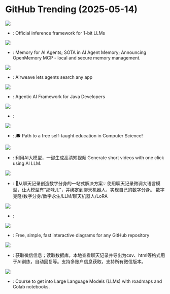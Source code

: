 # GitHub Trending (2025-05-14)

![](https://img.shields.io/badge/C%2B%2B-New%20315-green?style=flat-square&logo=appveyor)
- [](https://github.comundefined): Official inference framework for 1-bit LLMs

![](https://img.shields.io/badge/Python-New%20432-green?style=flat-square&logo=appveyor)
- [](https://github.comundefined): Memory for AI Agents; SOTA in AI Agent Memory; Announcing OpenMemory MCP - local and secure memory management.

![](https://img.shields.io/badge/Python-New%20203-green?style=flat-square&logo=appveyor)
- [](https://github.comundefined): Airweave lets agents search any app

![](https://img.shields.io/badge/Java-New%20143-green?style=flat-square&logo=appveyor)
- [](https://github.comundefined): Agentic AI Framework for Java Developers

![](https://img.shields.io/badge/Python-New%20147-green?style=flat-square&logo=appveyor)
- [](https://github.comundefined): 

![](https://img.shields.io/badge/HTML-New%20109-green?style=flat-square&logo=appveyor)
- [](https://github.comundefined): 🎓 Path to a free self-taught education in Computer Science!

![](https://img.shields.io/badge/Python-New%20546-green?style=flat-square&logo=appveyor)
- [](https://github.comundefined): 利用AI大模型，一键生成高清短视频 Generate short videos with one click using AI LLM.

![](https://img.shields.io/badge/Python-New%202-green?style=flat-square&logo=appveyor)
- [](https://github.comundefined): 🚀从聊天记录创造数字分身的一站式解决方案💡 使用聊天记录微调大语言模型，让大模型有“那味儿”，并绑定到聊天机器人，实现自己的数字分身。 数字克隆/数字分身/数字永生/LLM/聊天机器人/LoRA

![](https://img.shields.io/badge/TypeScript-New%2051-green?style=flat-square&logo=appveyor)
- [](https://github.comundefined): 

![](https://img.shields.io/badge/TypeScript-New%20162-green?style=flat-square&logo=appveyor)
- [](https://github.comundefined): Free, simple, fast interactive diagrams for any GitHub repository

![](https://img.shields.io/badge/Python-New%20151-green?style=flat-square&logo=appveyor)
- [](https://github.comundefined): 获取微信信息；读取数据库，本地查看聊天记录并导出为csv、html等格式用于AI训练，自动回复等。支持多账户信息获取，支持所有微信版本。

![](https://img.shields.io/badge/Jupyter%20Notebook-New%20456-green?style=flat-square&logo=appveyor)
- [](https://github.comundefined): Course to get into Large Language Models (LLMs) with roadmaps and Colab notebooks.

